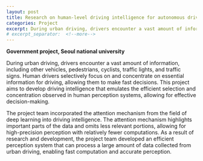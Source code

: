 ```yaml
---
layout: post
title: Research on human-level driving intelligence for autonomous driving of unmanned vehicles
categories: Project
excerpt: During urban driving, drivers encounter a vast amount of information, including other vehicles, pedestrians, cyclists, traffic lights, and traffic signs. Human drivers selectively focus on and concentrate on essential information for driving, allowing them to make fast decisions. This project aims to develop driving intelligence that emulates the efficient selection and concentration observed in human perception systems, allowing for effective decision-making.
# excerpt_separator:  <!--more-->
---
```


**Government project, Seoul national university**


During urban driving, drivers encounter a vast amount of information, including other vehicles, pedestrians, cyclists, traffic lights, and traffic signs. Human drivers selectively focus on and concentrate on essential information for driving, allowing them to make fast decisions. This project aims to develop driving intelligence that emulates the efficient selection and concentration observed in human perception systems, allowing for effective decision-making.


The project team incorporated the attention mechanism from the field of deep learning into driving intelligence. The attention mechanism highlights important parts of the data and omits less relevant portions, allowing for high-precision perception with relatively fewer computations. As a result of research and development, the project team developed an efficient perception system that can process a large amount of data collected from urban driving, enabling fast computation and accurate perception.